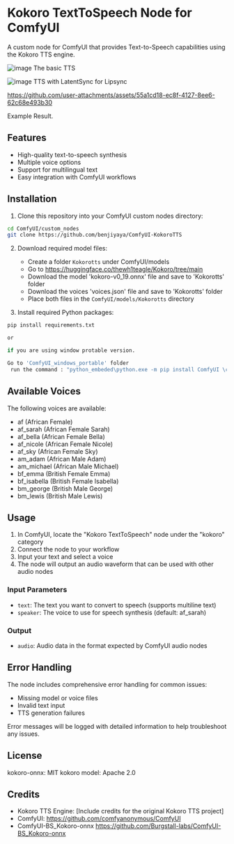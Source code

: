 # Kokoro TextToSpeech Node for ComfyUI

A custom node for ComfyUI that provides Text-to-Speech capabilities using the Kokoro TTS engine.

![image](https://github.com/user-attachments/assets/825b2c91-adc2-45da-a515-12ae288386d1)
The basic TTS 

![image](https://github.com/user-attachments/assets/aab8476a-e0cb-4110-ab62-7e80b79dce0f)
TTS with LatentSync for Lipsync


https://github.com/user-attachments/assets/55a1cd18-ec8f-4127-8ee6-62c68e493b30

Example Result.

## Features

- High-quality text-to-speech synthesis
- Multiple voice options
- Support for multilingual text
- Easy integration with ComfyUI workflows

## Installation

1. Clone this repository into your ComfyUI custom nodes directory:
```bash
cd ComfyUI/custom_nodes
git clone https://github.com/benjiyaya/ComfyUI-KokoroTTS
```

2. Download required model files:
   - Create a folder `Kokorotts` under ComfyUI/models
   - Go to https://huggingface.co/thewh1teagle/Kokoro/tree/main
   - Download the model 'kokoro-v0_19.onnx' file and save to 'Kokorotts' folder
   - Download the voices 'voices.json' file and save to 'Kokorotts' folder
   - Place both files in the `ComfyUI/models/Kokorotts` directory

3. Install required Python packages:
```bash
pip install requirements.txt

or

if you are using window protable version.

Go to 'ComfyUI_windows_portable' folder
 run the command : "python_embeded\python.exe -m pip install ComfyUI \custom_nodes\ComfyUI-KokoroTTSkokoro_onnx\requirements.txt"

```

## Available Voices

The following voices are available:
- af (African Female)
- af_sarah (African Female Sarah)
- af_bella (African Female Bella)
- af_nicole (African Female Nicole)
- af_sky (African Female Sky)
- am_adam (African Male Adam)
- am_michael (African Male Michael)
- bf_emma (British Female Emma)
- bf_isabella (British Female Isabella)
- bm_george (British Male George)
- bm_lewis (British Male Lewis)

## Usage

1. In ComfyUI, locate the "Kokoro TextToSpeech" node under the "kokoro" category
2. Connect the node to your workflow
3. Input your text and select a voice
4. The node will output an audio waveform that can be used with other audio nodes

### Input Parameters

- `text`: The text you want to convert to speech (supports multiline text)
- `speaker`: The voice to use for speech synthesis (default: af_sarah)

### Output

- `audio`: Audio data in the format expected by ComfyUI audio nodes

## Error Handling

The node includes comprehensive error handling for common issues:
- Missing model or voice files
- Invalid text input
- TTS generation failures

Error messages will be logged with detailed information to help troubleshoot any issues.

## License

kokoro-onnx: MIT
kokoro model: Apache 2.0

## Credits

- Kokoro TTS Engine: [Include credits for the original Kokoro TTS project]
- ComfyUI: https://github.com/comfyanonymous/ComfyUI
- ComfyUI-BS_Kokoro-onnx https://github.com/Burgstall-labs/ComfyUI-BS_Kokoro-onnx
